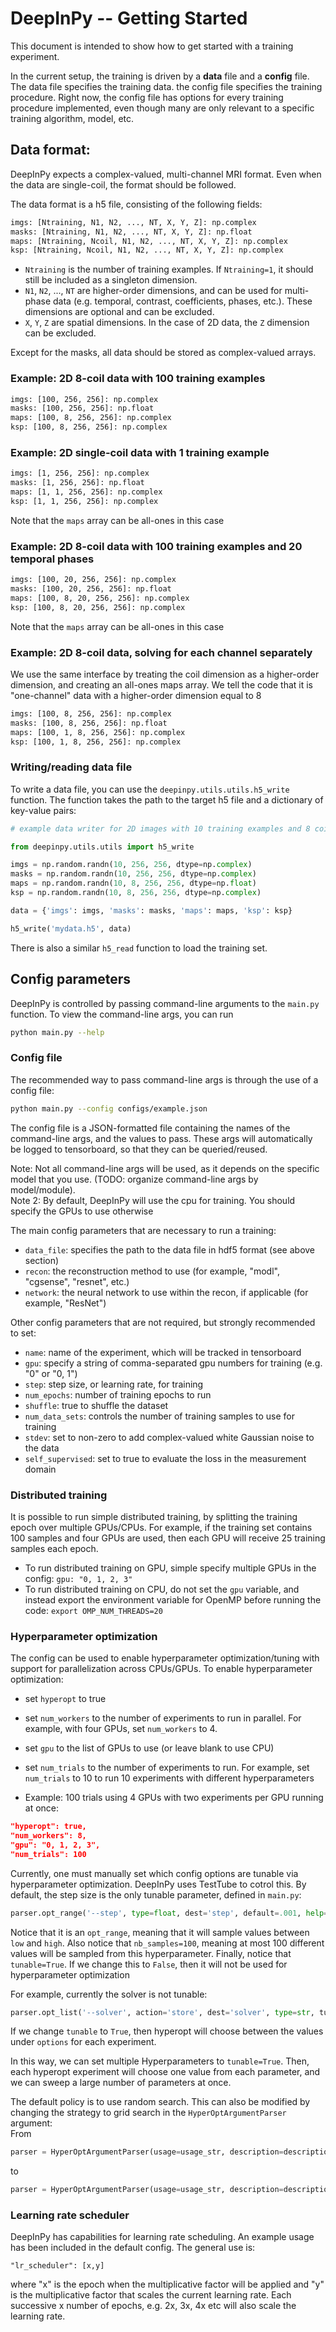# DeepInPy -- Getting Started
This document is intended to show how to get started with a training experiment. 

In the current setup, the training is driven by a __data__ file and a __config__ file. The data file specifies the training data. the config file specifies the training procedure. Right now, the config file has options for every training procedure implemented, even though many are only relevant to a specific training algorithm, model, etc.

## Data format:
DeepInPy expects a complex-valued, multi-channel MRI format. Even when the data are single-coil, the format should be followed.

The data format is a h5 file, consisting of the following fields:
```bash
imgs: [Ntraining, N1, N2, ..., NT, X, Y, Z]: np.complex
masks: [Ntraining, N1, N2, ..., NT, X, Y, Z]: np.float
maps: [Ntraining, Ncoil, N1, N2, ..., NT, X, Y, Z]: np.complex
ksp: [Ntraining, Ncoil, N1, N2, ..., NT, X, Y, Z]: np.complex
```

- `Ntraining` is the number of training examples. If `Ntraining=1`, it should still be included as a singleton dimension.  
- `N1`, `N2`, ..., `NT` are higher-order dimensions, and can be used for multi-phase data (e.g. temporal, contrast, coefficients, phases, etc.). These dimensions are optional and can be excluded.
- `X`, `Y`, `Z` are spatial dimensions. In the case of 2D data, the `Z` dimension can be excluded.

Except for the masks, all data should be stored as complex-valued arrays.

### Example: 2D 8-coil data with 100 training examples
```bash
imgs: [100, 256, 256]: np.complex
masks: [100, 256, 256]: np.float
maps: [100, 8, 256, 256]: np.complex
ksp: [100, 8, 256, 256]: np.complex
```

### Example: 2D single-coil data with 1 training example
```bash
imgs: [1, 256, 256]: np.complex
masks: [1, 256, 256]: np.float
maps: [1, 1, 256, 256]: np.complex
ksp: [1, 1, 256, 256]: np.complex
```
Note that the `maps` array can be all-ones in this case

### Example: 2D 8-coil data with 100 training examples and 20 temporal phases
```bash
imgs: [100, 20, 256, 256]: np.complex
masks: [100, 20, 256, 256]: np.float
maps: [100, 8, 20, 256, 256]: np.complex
ksp: [100, 8, 20, 256, 256]: np.complex
```
Note that the `maps` array can be all-ones in this case

### Example: 2D 8-coil data, solving for each channel separately
We use the same interface by treating the coil dimension as a higher-order dimension, and creating an all-ones maps array.
We tell the code that it is "one-channel" data with a higher-order dimension equal to 8
```bash
imgs: [100, 8, 256, 256]: np.complex
masks: [100, 8, 256, 256]: np.float
maps: [100, 1, 8, 256, 256]: np.complex
ksp: [100, 1, 8, 256, 256]: np.complex
```

### Writing/reading data file
To write a data file, you can use the `deepinpy.utils.utils.h5_write` function. The function takes the path to the target h5 file and a dictionary of key-value pairs:
```python
# example data writer for 2D images with 10 training examples and 8 coils

from deepinpy.utils.utils import h5_write

imgs = np.random.randn(10, 256, 256, dtype=np.complex)
masks = np.random.randn(10, 256, 256, dtype=np.complex)
maps = np.random.randn(10, 8, 256, 256, dtype=np.float)
ksp = np.random.randn(10, 8, 256, 256, dtype=np.complex)

data = {'imgs': imgs, 'masks': masks, 'maps': maps, 'ksp': ksp}

h5_write('mydata.h5', data)
```

There is also a similar `h5_read` function to load the training set.

## Config parameters
DeepInPy is controlled by passing command-line arguments to the `main.py` function. To view the command-line args, you can run
```bash
python main.py --help
```

### Config file
The recommended way to pass command-line args is through the use of a config file:
```bash
python main.py --config configs/example.json
```
The config file is a JSON-formatted file containing the names of the command-line args, and the values to pass. These args will automatically be logged to tensorboard, so that they can be queried/reused.

Note: Not all command-line args will be used, as it depends on the specific model that you use. (TODO: organize command-line args by model/module).  
Note 2: By default, DeepInPy will use the cpu for training. You should specify the GPUs to use otherwise

The main config parameters that are necessary to run a training:
- `data_file`: specifies the path to the data file in hdf5 format (see above section)
- `recon`: the reconstruction method to use (for example, "modl", "cgsense", "resnet", etc.)
- `network`: the neural network to use within the recon, if applicable (for example, "ResNet")

Other config parameters that are not required, but strongly recommended to set:
- `name`: name of the experiment, which will be tracked in tensorboard
- `gpu`: specify a string of comma-separated gpu numbers for training (e.g. "0" or "0, 1")
- `step`: step size, or learning rate, for training
- `num_epochs`: number of training epochs to run
- `shuffle`: true to shuffle the dataset
- `num_data_sets`: controls the number of training samples to use for training
- `stdev`: set to non-zero to add complex-valued white Gaussian noise to the data
- `self_supervised`: set to true to evaluate the loss in the measurement domain

### Distributed training
It is possible to run simple distributed training, by splitting the training epoch over multiple GPUs/CPUs. For example, if the training set contains 100 samples and four GPUs are used, then each GPU will receive 25 training samples each epoch. 
- To run distributed training on GPU, simple specify multiple GPUs in the config: `gpu: "0, 1, 2, 3"`
- To run distributed training on CPU, do not set the `gpu` variable, and instead export the environment variable for OpenMP before running the code: `export OMP_NUM_THREADS=20`

### Hyperparameter optimization
The config can be used to enable hyperparameter optimization/tuning with support for parallelization across CPUs/GPUs. To enable hyperparameter optimization:
- set `hyperopt` to true
- set `num_workers` to the number of experiments to run in parallel. For example, with four GPUs, set `num_workers` to 4.
- set `gpu` to the list of GPUs to use (or leave blank to use CPU)
- set `num_trials` to the number of experiments to run. For example, set `num_trials` to 10 to run 10 experiments with different hyperparameters

- Example: 100 trials using 4 GPUs with two experiments per GPU running at once:
```json
"hyperopt": true,
"num_workers": 8,
"gpu": "0, 1, 2, 3",
"num_trials": 100
```

Currently, one must manually set which config options are tunable via hyperparameter optimization. DeepInPy uses TestTube to cotrol this. By default, the step size is the only tunable parameter, defined in `main.py`:
```python
parser.opt_range('--step', type=float, dest='step', default=.001, help='step size/learning rate', tunable=True, nb_samples=100, low=.0001, high=.001)
```
Notice that it is an `opt_range`, meaning that it will sample values between `low` and `high`. Also notice that `nb_samples=100`, meaning at most 100 different values will be sampled from this hyperparameter. Finally, notice that `tunable=True`. If we change this to `False`, then it will not be used for hyperparameter optimization

For example, currently the solver is not tunable:
```python
parser.opt_list('--solver', action='store', dest='solver', type=str, tunable=False, options=['sgd', 'adam'], help='optimizer/solver ("adam", "sgd")', default="sgd")
```
If we change `tunable` to `True`, then hyperopt will choose between the values under `options` for each experiment.

In this way, we can set multiple Hyperparameters to `tunable=True`. Then, each hyperopt experiment will choose one value from each parameter, and we can sweep a large number of parameters at once.

The default policy is to use random search. This can also be modified by changing the strategy to grid search in the `HyperOptArgumentParser` argument:  
From
```python
parser = HyperOptArgumentParser(usage=usage_str, description=description_str, formatter_class=argparse.ArgumentDefaultsHelpFormatter, strategy='random_search')
```
to
```python
parser = HyperOptArgumentParser(usage=usage_str, description=description_str, formatter_class=argparse.ArgumentDefaultsHelpFormatter, strategy='grid_search')
```

### Learning rate scheduler
DeepInPy has capabilities for learning rate scheduling. An example usage has been included in the default config. The general use is:
	
	"lr_scheduler": [x,y]

where "x" is the epoch when the multiplicative factor will be applied and "y" is the multiplicative factor that scales the current learning rate. Each successive x number of epochs, e.g. 2x, 3x, 4x etc will also scale the learning rate.
